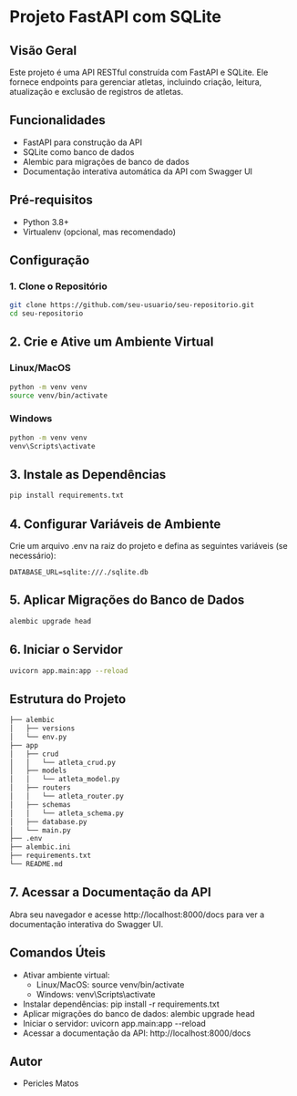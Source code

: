 # Projeto FastAPI com SQLite

## Visão Geral

Este projeto é uma API RESTful construída com FastAPI e SQLite. Ele fornece endpoints para gerenciar atletas, incluindo criação, leitura, atualização e exclusão de registros de atletas.

## Funcionalidades

- FastAPI para construção da API
- SQLite como banco de dados
- Alembic para migrações de banco de dados
- Documentação interativa automática da API com Swagger UI

## Pré-requisitos

- Python 3.8+
- Virtualenv (opcional, mas recomendado)

## Configuração

### 1. Clone o Repositório

```bash
git clone https://github.com/seu-usuario/seu-repositorio.git
cd seu-repositorio
```

## 2. Crie e Ative um Ambiente Virtual

### Linux/MacOS

```bash
python -m venv venv
source venv/bin/activate
```

### Windows

```bash
python -m venv venv
venv\Scripts\activate
```

## 3. Instale as Dependências

```bash
pip install requirements.txt
```

## 4. Configurar Variáveis de Ambiente

Crie um arquivo .env na raiz do projeto e defina as seguintes variáveis (se necessário):

```prel
DATABASE_URL=sqlite:///./sqlite.db
```

## 5. Aplicar Migrações do Banco de Dados

```bash
alembic upgrade head
```

## 6. Iniciar o Servidor

```bash
uvicorn app.main:app --reload
```

## Estrutura do Projeto

```bash
├── alembic
│   ├── versions
│   └── env.py
├── app
│   ├── crud
│   │   └── atleta_crud.py
│   ├── models
│   │   └── atleta_model.py
│   ├── routers
│   │   └── atleta_router.py
│   ├── schemas
│   │   └── atleta_schema.py
│   ├── database.py
│   └── main.py
├── .env
├── alembic.ini
├── requirements.txt
└── README.md
```

## 7. Acessar a Documentação da API

Abra seu navegador e acesse http://localhost:8000/docs para ver a documentação interativa do Swagger UI.

## Comandos Úteis
- Ativar ambiente virtual:
   - Linux/MacOS: source venv/bin/activate
   - Windows: venv\Scripts\activate
- Instalar dependências: pip install -r requirements.txt
- Aplicar migrações do banco de dados: alembic upgrade head
- Iniciar o servidor: uvicorn app.main:app --reload
- Acessar a documentação da API: http://localhost:8000/docs

## Autor

- Pericles Matos
